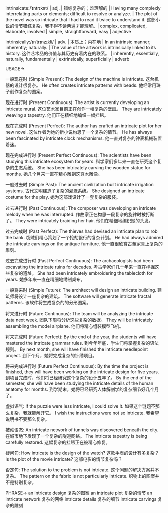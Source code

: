 intrinsicate:/ˈɪntrɪkət/ | adj. | 错综复杂的；难理解的 |  Having many complexly interrelating parts or elements; difficult to resolve or analyze. | The plot of the novel was so intricate that I had to read it twice to understand it. 这部小说的情节错综复杂，我不得不读两遍才能理解。|  complex, complicated, elaborate, involved | simple, straightforward, easy | adjective

intrinsically:/ɪnˈtrɪnzɪkli/ | adv. | 本质上；内在地 | In an intrinsic manner; inherently; naturally. | The value of the artwork is intrinsically linked to its history. 这件艺术品的价值与其历史有着内在的联系。 | inherently, essentially, naturally, fundamentally | extrinsically, superficially | adverb


USAGE->

一般现在时 (Simple Present):
The design of the machine is intricate.  这台机器的设计很复杂。
He often creates intricate patterns with beads. 他经常用珠子创作复杂的图案。

现在进行时 (Present Continuous):
The artist is currently developing an intricate mural.  这位艺术家目前正在创作一幅复杂的壁画。
They are intricately weaving a tapestry. 他们正在精细地编织一幅挂毯。

现在完成时 (Present Perfect):
The author has crafted an intricate plot for her new novel.  这位作者为她的新小说构思了一个复杂的情节。
He has always been fascinated by intricate clock mechanisms. 他一直对复杂的钟表机械装置着迷。

现在完成进行时 (Present Perfect Continuous):
The scientists have been studying this intricate ecosystem for years. 科学家们多年来一直在研究这个复杂的生态系统。
She has been intricately carving the wooden statue for months. 她几个月来一直在精心雕刻这尊木雕像。

一般过去时 (Simple Past):
The ancient civilization built intricate irrigation systems. 古代文明建造了复杂的灌溉系统。
She designed an intricate costume for the play. 她为这部戏设计了一套复杂的服装。

过去进行时 (Past Continuous):
The composer was developing an intricate melody when he was interrupted.  作曲家正在构思一段复杂的旋律时被打断了。
They were intricately braiding her hair. 他们在精细地编织她的头发。

过去完成时 (Past Perfect):
The thieves had devised an intricate plan to rob the bank.  窃贼们精心策划了一个抢劫银行的复杂计划。
He had always admired the intricate carvings on the antique furniture. 他一直很欣赏古董家具上复杂的雕刻。

过去完成进行时 (Past Perfect Continuous):
The archaeologists had been excavating the intricate ruins for decades. 考古学家们几十年来一直在挖掘这些复杂的遗址。
She had been intricately embroidering the tablecloth for years. 她多年来一直在精细地绣制桌布。


一般将来时 (Simple Future):
The architect will design an intricate building.  建筑师将设计一座复杂的建筑。
The software will generate intricate fractal patterns. 该软件将生成复杂的的分形图案。

将来进行时 (Future Continuous):
The team will be analyzing the intricate data next week.  团队下周将分析这些复杂的数据。
They will be intricately assembling the model airplane. 他们将精心组装模型飞机。

将来完成时 (Future Perfect):
By the end of the year, the students will have mastered the intricate grammar rules. 到今年年底，学生们将掌握复杂的语法规则。
By next month, she will have finished the intricate needlepoint project. 到下个月，她将完成复杂的针绣项目。

将来完成进行时 (Future Perfect Continuous):
By the time the project is finished, they will have been working on the intricate design for five years.  到项目完成时，他们将已经研究这个复杂的设计五年了。
By the end of the semester, she will have been studying the intricate details of the human anatomy for months. 到学期末，她将已经研究人体解剖学的复杂细节好几个月了。

虚拟语气:
If the puzzle were less intricate, I could solve it. 如果这个谜题不那么复杂，我就能解开它。
I wish the instructions were not so intricate. 我希望说明书不要那么复杂。

被动语态:
An intricate network of tunnels was discovered beneath the city. 在城市地下发现了一个复杂的隧道网络。
The intricate tapestry is being carefully restored. 这幅复杂的挂毯正在被精心修复。

疑问句:
How intricate is the design of the watch? 这款手表的设计有多复杂？
Is the plot of the movie intricate? 这部电影的情节复杂吗？

否定句:
The solution to the problem is not intricate.  这个问题的解决方案并不复杂。
The pattern on the fabric is not particularly intricate.  织物上的图案并不是特别复杂。


PHRASE->
an intricate design 复杂的图案
an intricate plot 复杂的情节
an intricate network 复杂的网络
intricate details 复杂的细节
intricate carvings 复杂的雕刻
